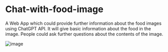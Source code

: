 # Chat-with-food-image

A Web App which could provide further information about the food images using ChatGPT API. It will give basic information about the food in the image. People could ask further questions about the contents of the image. 

![image](https://github.com/user-attachments/assets/0d1bee89-d03c-47b8-bd29-e55579d439d0)


